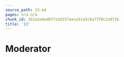 ```yaml
---
source_path: 13.md
pages: n/a-n/a
chunk_id: 361a3a4edbf7a3d157eece31a5c6a77f0c2a972b
title: '13'
---
```

# Moderator
